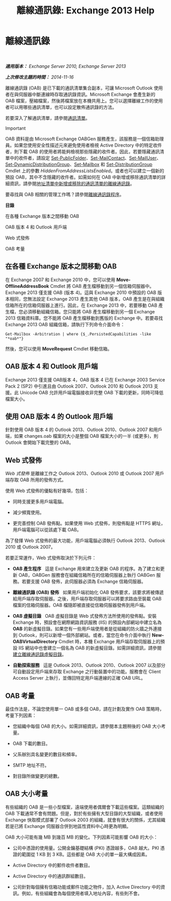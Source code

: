 ﻿---
title: '離線通訊錄: Exchange 2013 Help'
TOCTitle: 離線通訊錄
ms:assetid: a6bcb072-4ab9-400e-a5d0-c05264629097
ms:mtpsurl: https://technet.microsoft.com/zh-tw/library/Bb232155(v=EXCHG.150)
ms:contentKeyID: 50473924
ms.date: 01/12/2018
mtps_version: v=EXCHG.150
ms.translationtype: HT
---

# 離線通訊錄

 

_**適用版本：** Exchange Server 2010, Exchange Server 2013_

_**上次修改主題的時間：** 2014-11-16_

離線通訊錄 (OAB) 是已下載的通訊清單集合副本，可讓 Microsoft Outlook 使用者在與伺服器中斷連線時存取通訊錄資訊。Microsoft Exchange 會產生新的 OAB 檔案，壓縮檔案，然後將檔案放在本機共用上。您可以選擇離線工作的使用者可以用哪些通訊清單，也可以設定散佈通訊錄的方法。

若要深入了解通訊清單，請參閱[通訊清單](address-lists-exchange-2013-help.md)。


> [!IMPORTANT]  
> OAB 資料是由 Microsoft Exchange OABGen 服務產生，該服務是一個信箱助理員。如果您使用安全性描述元來避免使用者檢視 Active Directory 中的特定收件者，則下載 OAB 的使用者將能夠檢視那些隱藏的收件者。因此，若要隱藏通訊清單中的收件者，請設定 <a href="https://technet.microsoft.com/zh-tw/library/aa998596(v=exchg.150)">Set-PublicFolder</a>、<a href="https://technet.microsoft.com/zh-tw/library/aa995950(v=exchg.150)">Set-MailContact</a>、<a href="https://technet.microsoft.com/zh-tw/library/aa995971(v=exchg.150)">Set-MailUser</a>、<a href="https://technet.microsoft.com/zh-tw/library/bb123796(v=exchg.150)">Set-DynamicDistributionGroup</a>、<a href="https://technet.microsoft.com/zh-tw/library/bb123981(v=exchg.150)">Set-Mailbox</a> 和 <a href="https://technet.microsoft.com/zh-tw/library/bb124955(v=exchg.150)">Set-DistributionGroup</a> Cmdlet 上的參數 <em>HiddenFromAddressListsEnabled</em>。或者也可以建立一個新的預設 OAB，其中不含隱藏的收件者。如需如何在 OAB 中新增或移除通訊清單的詳細資訊，請參閱<a href="https://docs.microsoft.com/zh-tw/exchange/address-books/offline-address-books/add-or-remove-an-address-list">地址清單中新增或移除的通訊清單的離線通訊錄</a>。




要尋找與 OAB 相關的管理工作嗎？請參閱[離線通訊錄程序](https://docs.microsoft.com/zh-tw/exchange/address-books/offline-address-books/offline-address-book-procedures)。

**目錄**

在各種 Exchange 版本之間移動 OAB

OAB 版本 4 和 Outlook 用戶端

Web 式發佈

OAB 考量

## 在各種 Exchange 版本之間移動 OAB

在 Exchange 2007 和 Exchange 2010 中，您可以使用 **Move-OfflineAddressBook** Cmdlet 將 OAB 產生檔移動到另一個信箱伺服器中。Exchange 2013 僅支援 OAB (版本 4)。這與 Exchange 2010 中預設的 OAB 版本相同，您無法設定 Exchange 2013 產生其他 OAB 版本，OAB 產生是在與組織信箱所在的信箱伺服器上進行。因此，在 Exchange 2013 中，若要移動 OAB 產生檔，您必須移動組織信箱。您只能將 OAB 產生檔移動到另一個 Exchange 2013 信箱資料庫。您不能將 OAB 產生檔移動到舊版的 Exchange 中。若要尋找 Exchange 2013 OAB 組織信箱，請執行下列命令介面命令：

    Get-Mailbox -Arbitration | where {$_.PersistedCapabilities -like "*oab*"}

然後，您可以使用 **MoveRequest** Cmdlet 移動信箱。

## OAB 版本 4 和 Outlook 用戶端

Exchange 2013 僅支援 OAB版本 4，OAB 版本 4 已在 Exchange 2003 Service Pack 2 (SP2) 中引進且由 Outlook 2007、Outlook 2010 和 Outlook 2013 支援。此 Unicode OAB 允許用戶端電腦接收非完整 OAB 下載的更新，同時可降低檔案大小。

## 使用 OAB 版本 4 的 Outlook 用戶端

針對使用 OAB 版本 4 的 Outlook 2013、Outlook 2010、Outlook 2007 和用戶端，如果 changes.oab 檔案的大小是整個 OAB 檔案大小的一半 (或更多)，則 Outlook 會開始下載完整的 OAB。

## Web 式發佈

*Web 式發佈* 是離線工作之 Outlook 2013、Outlook 2010 或 Outlook 2007 用戶端存取 OAB 所用的發佈方式。

使用 Web 式發佈的優點有好幾項，包括：

  - 同時支援更多用戶端電腦。

  - 減少頻寬使用。

  - 更完善控制 OAB 發佈點。如果使用 Web 式發佈，則發佈點是 HTTPS 網址，用戶端電腦可以從該處下載 OAB。

為了發揮 Web 式發佈的最大功能，用戶端電腦必須執行 Outlook 2013、Outlook 2010 或 Outlook 2007。

若要正常運作，Web 式發佈取決於下列元件：

  - **OAB 產生程序**   這是 Exchange 用來建立及更新 OAB 的程序。為了建立和更新 OAB，OABGen 服務會在組織信箱所在的信箱伺服器上執行 OABGen 服務。若要支援 OAB 發佈，此伺服器必須為 Exchange 信箱伺服器。

  - **離線通訊錄 (OAB) 發佈**   如果用戶端初始化 OAB 發佈要求，該要求將被傳遞給用戶端存取伺服器。之後，用戶端存取伺服器可以將要求路由至裝載 OAB 檔案的信箱伺服器。OAB 檔隨即被直接從信箱伺服器發佈到用戶端。

  - **OAB 虛擬目錄**   OAB 虛擬目錄是 Web 式發佈方法所使用的發佈點。安裝 Exchange 時，預設會在網際網路資訊服務 (IIS) 的預設內部網站中建立名為 **OAB** 的新虛擬目錄。如果您有一些用戶端使用者是從組織的防火牆之外連接到 Outlook，則可以新增一個外部網站。或者，當您在命令介面中執行 **New-OABVirtualDirectory** Cmdlet 時，本機 Exchange 用戶端存取伺服器上的預設 IIS 網站中也會建立一個名為 OAB 的新虛擬目錄。如需詳細資訊，請參閱[建立離線通訊錄虛擬目錄](https://docs.microsoft.com/zh-tw/exchange/address-books/offline-address-books/create-virtual-directory)。

  - **自動探索服務**   這是 Outlook 2013、Outlook 2010、Outlook 2007 以及部分可自動設定用戶端來存取 Exchange 之行動裝置中的功能。服務會在 Client Access Server 上執行，並傳回特定用戶端連線的正確 OAB URL。

## OAB 考量

最佳作法是，不論您使用單一 OAB 或多個 OAB，請在計劃及實作 OAB 策略時，考量下列因素：

  - 您組織中每個 OAB 的大小。如需詳細資訊，請參閱本主題稍後的 OAB 大小考量。

  - OAB 下載的數目。

  - 父系辦別具名變更的數目和頻率。

  - SMTP 地址不符。

  - 對目錄所做變更的總數。

## OAB 大小考量

有些組織的 OAB 是一些小型檔案，遠端使用者偶爾會下載這些檔案。這類組織的 OAB 下載通常不會有問題。但是，對於有些擁有大型目錄的大型組織，或者使用 Exchange 快取模式部署了 Outlook 2003 的組織，就會有很大的關係，尤其組織若是已將 Exchange 伺服器合併到地區性資料中心時更為明顯。

OAB 大小可能有幾 MB 到幾百 MB 的變化。下列因素可能影響 OAB 的大小：

  - 公司中憑證的使用量。公開金鑰基礎結構 (PKI) 憑證越多，OAB 越大。PKI 憑證的範圍從 1 KB 到 3 KB。這些都是 OAB 大小的單一最大構成因素。

  - Active Directory 中的郵件收件者數目。

  - Active Directory 中的通訊群組數目。

  - 公司針對每個擁有信箱功能或郵件功能之物件，加入 Active Directory 中的資訊。例如，有些組織會為每個使用者填入地址內容，有些則不會。

